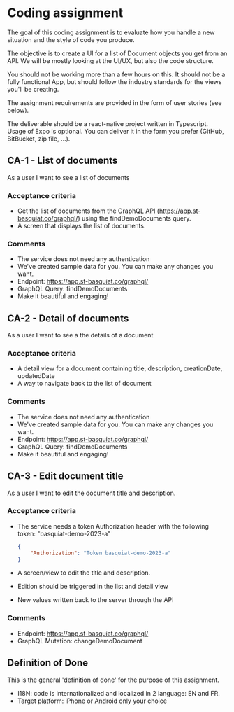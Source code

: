 # Coding assignment

The goal of this coding assignment is to evaluate how you handle a new situation and the style of code you produce.

The objective is to create a UI for a list of Document objects you get from an API.
We will be mostly looking at the UI/UX, but also the code structure.

You should not be working more than a few hours on this. It should not be a fully functional App, but should follow the industry standards for the views you'll be creating.

The assignment requirements are provided in the form of user stories (see below).

The deliverable should be a react-native project written in Typescript. Usage of Expo is optional. You can deliver it in the form you prefer (GitHub, BitBucket, zip file, ...).

## CA-1 - List of documents

As a user
I want to see a list of documents

### Acceptance criteria

- Get the list of documents from the GraphQL API (https://app.st-basquiat.co/graphql/) using the findDemoDocuments query.
- A screen that displays the list of documents.

### Comments

- The service does not need any authentication
- We've created sample data for you. You can make any changes you want.
- Endpoint: https://app.st-basquiat.co/graphql/
- GraphQL Query: findDemoDocuments
- Make it beautiful and engaging!

## CA-2 - Detail of documents

As a user
I want to see a the details of a document

### Acceptance criteria

- A detail view for a document containing title, description, creationDate, updatedDate
- A way to navigate back to the list of document

### Comments

- The service does not need any authentication
- We've created sample data for you. You can make any changes you want.
- Endpoint: https://app.st-basquiat.co/graphql/
- GraphQL Query: findDemoDocuments
- Make it beautiful and engaging!

## CA-3 - Edit document title

As a user
I want to edit the document title and description.

### Acceptance criteria

- The service needs a token Authorization header with the following token: "basquiat-demo-2023-a"
  ```json
  {
      "Authorization": "Token basquiat-demo-2023-a"
  }
  ```

- A screen/view to edit the title and description.
- Edition should be triggered in the list and detail view
- New values written back to the server through the API

### Comments

- Endpoint: https://app.st-basquiat.co/graphql/
- GraphQL Mutation: changeDemoDocument

## Definition of Done

This is the general 'definition of done' for the purpose of this assignment.

- I18N: code is internationalized and localized in 2 language: EN and FR.
- Target platform: iPhone or Android only your choice
